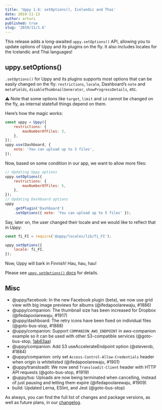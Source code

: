 ```yaml
---
title: 'Uppy 1.6: setOptions(), Icelandic and Thai'
date: 2019-11-13
author: arturi
published: true
slug: '2019/11/1.6'
---
```


This release adds a long-awaited `uppy.setOptions()` API, allowing you to update
options of Uppy and its plugins on the fly. It also includes locales for the
Icelandic and Thai languages!

<!--truncate-->

## uppy.setOptions()

`.setOptions()` for Uppy and its plugins supports most options that can be
easily changed on the fly: `restrictions`, `locale`, Dashboard’s `note` and
`metaFields`, `disableThumbnailGenerator`, `showProgressDetails`, etc.

⚠️ Note that some options like `target`, `limit` and `id` cannot be changed on
the fly, as internal statefull things depend on them.

Here’s how the magic works:

```js
const uppy = Uppy({
	restrictions: {
		maxNumberOfFiles: 3,
	},
});
uppy.use(Dashboard, {
	note: 'You can upload up to 3 files',
});
```

Now, based on some condition in our app, we want to allow more files:

```js
// Updating Uppy options
uppy.setOptions({
	restrictions: {
		maxNumberOfFiles: 5,
	},
});
// Updating Dashboard options
uppy
	.getPlugin('Dashboard')
	.setOptions({ note: 'You can upload up to 5 files' });
```

Say, later on, the user changed their locale and we would like to reflect that
in Uppy:

```js
const fi_FI = require('@uppy/locales/lib/fi_FI');

uppy.setOptions({
	locale: fi_FI,
});
```

Now, Uppy will bark in Finnish! Hau, hau, hau!

Please see
[`uppy.setOptions()` docs](https://uppy.io/docs/uppy/#uppy-setOptions-opts) for
details.

## Misc

- @uppy/facebook: In the new Facebook plugin (beta), we now use grid view with
  big image previews for albums (@ifedapoolarewaju, #1886)
- @uppy/companion: The thumbnail size has been increased for Dropbox
  (@ifedapoolarewaju, #1917)
- @uppy/dashboard: The retry icons have been fixed on individual files
  (@goto-bus-stop, #1888)
- @uppy/companion: Support `COMPANION_AWS_ENDPOINT` in aws-companion example so
  it can be used with other S3-compatible services (@goto-bus-stop,
  [1ab63aa](https://github.com/transloadit/uppy/commit/1ab63aa395859815871c4e1e62dda6e9ca66595f))
- @uppy/companion: Add S3 useAccelerateEndpoint option (@steverob, #1884)
- @uppy/companion: only set `Access-Control-Allow-Credentials` header when
  origin is whitelisted (@ifedapoolarewaju, #1901)
- @uppy/transloadit: We now send `Transloadit-Client` header with HTTP API
  requests (@goto-bus-stop, #1919)
- @uppy/tus: Uploads are now being terminated when cancelling, instead of just
  pausing and letting them expire (@ifedapoolarewaju, #1909)
- build: Updated Lerna, ESlint, and Jest (@goto-bus-stop)

As always, you can find the full list of changes and package versions, as well
as future plans, in our
[changelog](https://github.com/transloadit/uppy/blob/master/CHANGELOG.md).
